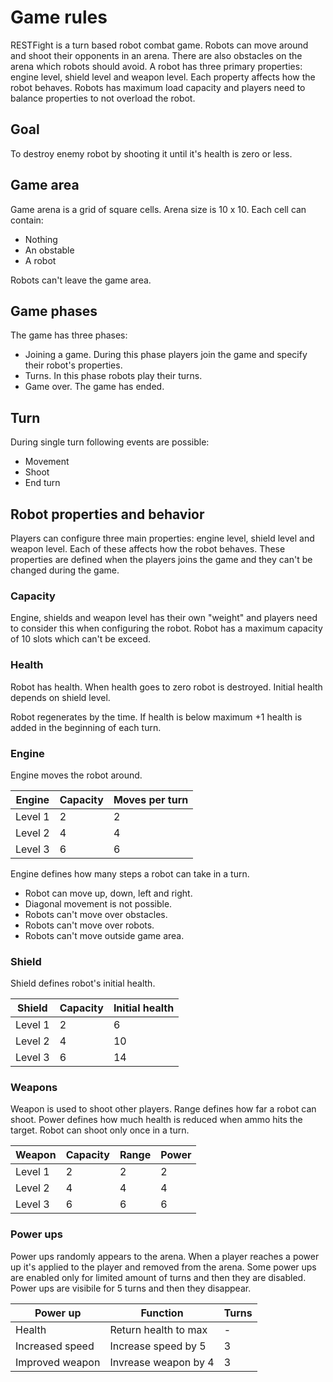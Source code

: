 # Game rules

RESTFight is a turn based robot combat game. Robots can move around and shoot their opponents in an arena. There are also obstacles on the arena which robots should avoid. A robot has three primary properties: engine level, shield level and weapon level. Each property affects how the robot behaves. Robots has maximum load capacity and players need to balance properties to not overload the robot.

## Goal

To destroy enemy robot by shooting it until it's health is zero or less. 

## Game area

Game arena is a grid of square cells. Arena size is 10 x 10. Each cell can contain:

- Nothing
- An obstable
- A robot

Robots can't leave the game area. 

## Game phases

The game has three phases:

- Joining a game. During this phase players join the game and specify their robot's properties.
- Turns. In this phase robots play their turns.
- Game over. The game has ended.

## Turn

During single turn following events are possible:

* Movement
* Shoot
* End turn

## Robot properties and behavior

Players can configure three main properties: engine level, shield level and weapon level. Each of these affects how the robot behaves. These properties are defined when the players joins the game and they can't be changed during the game.

### Capacity

Engine, shields and weapon level has their own "weight" and players need to consider this when configuring the robot. Robot has a maximum capacity of 10 slots which can't be exceed.

### Health

Robot has health. When health goes to zero robot is destroyed. Initial health depends on shield level.

Robot regenerates by the time. If health is below maximum +1 health is added in the beginning of each turn. 

### Engine

Engine moves the robot around.

| Engine        | Capacity      | Moves per turn    |
| ------------- |-------------- |-------------------|
| Level 1       | 2             | 2                 |
| Level 2       | 4             | 4                 |
| Level 3       | 6             | 6                 |

Engine defines how many steps a robot can take in a turn. 

* Robot can move up, down, left and right.
* Diagonal movement is not possible.
* Robots can't move over obstacles.
* Robots can't move over robots.
* Robots can't move outside game area.


### Shield

Shield defines robot's initial health.

| Shield        | Capacity      | Initial health    |
| ------------- |-------------- |-------------------|
| Level 1       | 2             | 6                 |
| Level 2       | 4             | 10                |
| Level 3       | 6             | 14                |

### Weapons

Weapon is used to shoot other players. Range defines how far a robot can shoot. Power defines how much health is reduced when ammo hits the target. Robot can shoot only once in a turn.

| Weapon        | Capacity      | Range             | Power          |
| ------------- |-------------- |-------------------|----------------|
| Level 1       | 2             | 2                 | 2              |
| Level 2       | 4             | 4                 | 4              |
| Level 3       | 6             | 6                 | 6              |

### Power ups

Power ups randomly appears to the arena. When a player reaches a power up it's applied to the player and removed from the arena. Some power ups are enabled only for limited amount of turns and then they are disabled. Power ups are visibile for 5 turns and then they disappear. 

| Power up              | Function                        | Turns |
| --------------------- |-------------------------------- |-------|
| Health                | Return health to max            | -     |
| Increased speed       | Increase speed by 5             | 3     |
| Improved weapon       | Invrease weapon by 4            | 3     |
